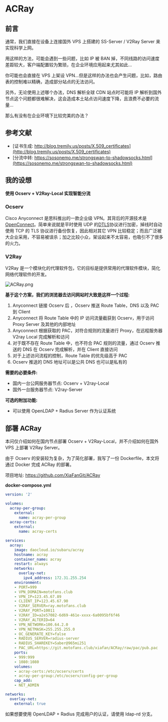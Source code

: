 # ACRay
## 前言

通常，我们直接在设备上连接国外 VPS 上搭建的 SS-Server / V2Ray Server 来实现科学上网。

用这样的方法，可能会遇到一些问题，比如 IP 被 BAN 掉，不同线路的访问速度差距较大，客户端配置较为繁琐，在企业环境应用起来尤其如此...

你可能也会直接在 VPS 上架设 VPN...但是这样的办法也会产生问题，比如，路由表的控制难以精确，造成部分站点的无法访问。

另外，无论使用上述哪个办法，DNS 解析全球 CDN 站点时可能将 IP 解析到国外节点这个问题都很难解决，这会造成本土站点访问速度下降，且浪费不必要的流量...

那么有没有在企业环境下比较完美的办法？

## 参考文献

* [证书生成: http://blog.tremily.us/posts/X.509_certificates](http://blog.tremily.us/posts/X.509_certificates)
* [分流中转: https://sosonemo.me/strongswan-to-shadowsocks.html](https://sosonemo.me/strongswan-to-shadowsocks.html)

## 我的设想

**使用 Ocserv + V2Ray-Local 实现智能分流**

### Ocserv

Cisco Anyconnect 是思科推出的一款企业级 VPN。其背后的开源技术是[OpenConnect](http://en.wikipedia.org/wiki/OpenConnect)。简单来说就是平时使用 UDP 的[DTLS](http://en.wikipedia.org/wiki/Datagram_Transport_Layer_Security)协议进行加密，掉线时自动使用 TCP 的 TLS 协议进行备份恢复，因此相对其它 VPN 比较稳定；而且广泛被大企业采用，不容易被误杀；加之比较小众，架设起来不太容易，也吸引不了很多的火力。

### V2Ray

V2Ray 是一个模块化的代理软件包，它的目标是提供常用的代理软件模块，简化网络代理软件的开发。

![ACRay.png](https://emiya-1251100968.cos.ap-chengdu.myqcloud.com/Blog/2017/ACRay.png)

**基于这个方案，我们的浏览器去访问网站时大致是这样一个过程:**

1. Anyconnect 链接 Ocserv 后 ，Ocserv 推送 Route Table，DNS 以及 PAC 到 Client
2. Anyconnect 将 Route Table 中的 IP 访问流量截获到 Ocserv，用于访问 Proxy Server 及其他的内部地址
3. Anyconnect 根据获取的 PAC，对符合规则的流量进行 Proxy，在远程服务器 V2ray Local 完成解析和访问
4. 对于既不存在 Route Table 中，也不符合 PAC 规则的流量，通过 Ocserv 推送的 DNS 在 Ocserv 完成解析，并在 Client 直接访问
5. 对于上述访问流程的控制，Route Table 的优先级高于 PAC
6. Ocserv 推送的 DNS 地址可以是公共 DNS 也可以是私有的

**需要的必要条件:**

* 国内一台公网服务器节点: Ocserv + V2ray-Local
* 国外一台服务器节点: V2ray-Server

**可选的附加功能:**

* 可以使用 OpenLDAP + Radius Server 作为认证系统
 
## 部署 ACRay

本问仅介绍如何在国内节点部署 Ocserv + V2Ray-Local，并不介绍如何在国外 VPS 上部署 V2Ray Server。

由于 Ocserv 的安装较为复杂，为了简化部署，我写了一份 Dockerfile，本文将通过 Docker 完成 ACRay 的部署。

项目地址: https://github.com/XiaFanGit/ACRay

**docker-compose.yml**

```yml
version: '2'

volumes:
  acray-per-group:
    external:
      name: acray-per-group
  acray-certs:
    external:
      name: acray-certs

services:
  acray:
    image: daocloud.io/subaru/acray
    hostname: acray
    container_name: acray
    restart: always
    networks:
      overlay-net:
        ipv4_address: 172.31.255.254
    environment:
    - PORT=999
    - VPN_DOMAIN=motofans.club
    - VPN_IP=123.45.67.89
    - CLIENT_IP=123.45.67.90
    - V2RAY_SERVER=ray.motofans.club
    - V2RAY_PORT=10011
    - V2RAY_ID=a2e57082-6d69-461e-xxxx-6a0095bf6f46
    - V2RAY_ALTERID=64
    - VPN_NETWORK=100.64.2.0
    - VPN_NETMASK=255.255.255.0
    - OC_GENERATE_KEY=false
    - RADIUS_SERVER=radius-server
    - RADIUS_SHAREKEY=Saber@965mi251
    - PAC_URL=https://git.motofans.club/xiafan/ACRay/raw/pac/pub.pac
    ports:
    - 999:999
    - 1080:1080
    volumes:
    - acray-certs:/etc/ocserv/certs
    - acray-per-group:/etc/ocserv/config-per-group
    cap_add:
    - NET_ADMIN

networks:
  overlay-net:
    external: true
```

如果想要使用 OpenLDAP + Radius 完成用户的认证，请使用 ldap-rd 分支。

